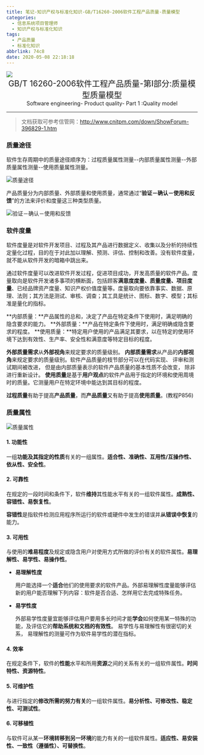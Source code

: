 ```yaml
---
title: 笔记-知识产权与标准化知识-GB/T16260-2006软件工程产品质量-质量模型
categories:
  - 信息系统项目管理师
  - 知识产权与标准化知识
tags:
  - 产品质量
  - 标准化知识
abbrlink: 74c8
date: 2020-05-08 22:18:18
---
```



<img src="https://i.loli.net/2020/05/08/NK3xyu8slSvt6ZF.png" style="max-width:80%">

<center style="font-size:1.5em">GB/T 16260-2006软件工程产品质量-第I部分:质量模型质量模型</center>

<center style="font-size:1em">Software engineering- Product quality- Part 1 :Quality model</center>

<!-- more -->

---

> 文档获取可参考信管网：<http://www.cnitpm.com/down/ShowForum-396829-1.htm>

### 质量途径

软件生存周期中的质量途径顺序为：过程质量属性测量--内部质量属性测量--外部质量属性测量--使用质量属性测量。

![质量途径](https://i.loli.net/2020/05/08/ftPvGWEbgeJVsSU.png)

产品质量分为内部质量、外部质量和使用质量，通常通过“**验证－确认－使用和反馈**”的方法来评价和度量这三种类型质量。

![验证－确认－使用和反馈](https://i.loli.net/2020/05/08/6HPAljGvFmY8rbJ.png)

### 软件度量

软件度量是对软件开发项目、过程及其产品进行数据定义、收集以及分析的持续性定量化过程，目的在于对此加以理解、预测、评估、控制和改善。没有软件度量，就不能从软件开发的暗箱中跳出来。

通过软件度量可以改进软件开发过程，促进项目成功，开发高质量的软件产品。度量取向是软件开发诸多事项的横断面，包括顾客**满意度度量、质量度量、项目度量**、已经品牌资产度量、知识产权价值度量等。度量取向要依靠事实、数据、原理、法则；其方法是测试、审核、调查；其工具是统计、图标、数字、模型；其标准是量化的指标。

**内部质量：**产品属性的总和，决定了产品在特定条件下使用时，满足明确的隐含要求的能力。
**外部质量：**产品在特定条件下使用时，满足明确或隐含要求的程度。
**使用质量：**特定用户使用的产品满足其要求，以在特定的使用环境下达到有效性、生产率、安全性和满意度等特定目标的程度。

**外部质量需求**从**外部视角**来规定要求的质量级别。
**内部质量需求**从产品的**内部视角**来规定要求的质量级别。软件产品质量的枝节部分可以在代码实现、 评审和测试期间被改进， 但是由内部质量表示的软件产品质量的基本性质不会改变， 除非进行重新设计。
**使用质量**是基于**用户观点**的软件产品用于指定的环境和使用周境时的质量。它测量用户在特定环境中能达到其目标的程度。

**过程质量**有助于提高**产品质量**，而**产品质量**又有助于提高**使用质量**。(教程P856)

### 质量属性

![质量属性](https://i.loli.net/2020/05/08/fVO8xXTjtdnSIhL.png)

#### 1. 功能性

一组**功能及其指定的性质**有关的一组属性。**适合性、准确性、互用性/互操作性、依从性、安全性**。

#### 2. 可靠性

在规定的一段时间和条件下，软件**维持**其性能水平有关的一组软件属性。**成熟性、容错性、易恢复性**。

**容错性**是指软件检测应用程序所运行的软件或硬件中发生的错误并**从错误中恢复**的能力。

#### 3. 可用性

与使用的**难易程度**及规定或隐含用户对使用方式所做的评价有关的软件属性。**易理解性、易学性、易操作性**。

- **易理解性度**

    用户能选择一个**适合**他们的使用要求的软件产品。外部易理解性度量能够评估新的用户能否理解下列内容：软件是否合适、怎样用它去完成特殊任务。

- **易学性度**

    外部易学性度量宜能够评估用户要用多长时间才能**学会**如何使用某一特殊的功能，及评估它的**帮助系统和文档的有效性**。
    易学性与易理解性有很密切的关系， 易理解性的测量可作为软件易学性的潜在指标。

#### 4. 效率

在规定条件下，软件的**性能**水平和所用**资源**之间的关系有关的一组软件属性。**时间特性、资源特性**。

#### 5. 可维护性

与进行指定的**修改所需的努力有关**的一组软件属性。**易分析性、可修改性、稳定性、可测试性**。

#### 6. 可移植性

与软件可从某一**环境转移到另一环境**的能力有关的一组软件属性。**适应性、易安装性、一致性（遵循性）、可替换性**。
